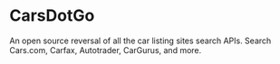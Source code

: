 # CarsDotGo
An open source reversal of all the car listing sites search APIs. Search Cars.com, Carfax, Autotrader, CarGurus, and more.
